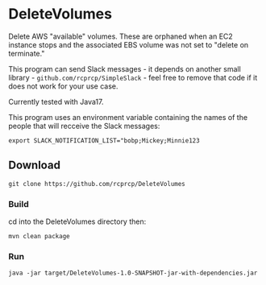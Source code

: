 # DeleteVolumes

Delete AWS "available" volumes. These are orphaned when an EC2 instance stops and the associated EBS volume was not set to "delete on terminate."

This program can send Slack messages - it depends on another small library - `github.com/rcprcp/SimpleSlack` - feel free to remove that code if it does not work for your use case.

Currently tested with Java17. 

This program uses an environment variable containing the names of the people that will recceive the Slack messages: 

```export SLACK_NOTIFICATION_LIST="bobp;Mickey;Minnie123```

## Download 
```shell
git clone https://github.com/rcprcp/DeleteVolumes
```
### Build
cd into the DeleteVolumes directory then: 

```shell
mvn clean package 
```

### Run 

```shell
java -jar target/DeleteVolumes-1.0-SNAPSHOT-jar-with-dependencies.jar 
```
